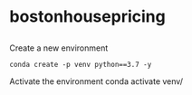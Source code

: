 # bostonhousepricing

## 
Create a new environment

```
conda create -p venv python==3.7 -y
```
Activate the environment
conda activate venv/